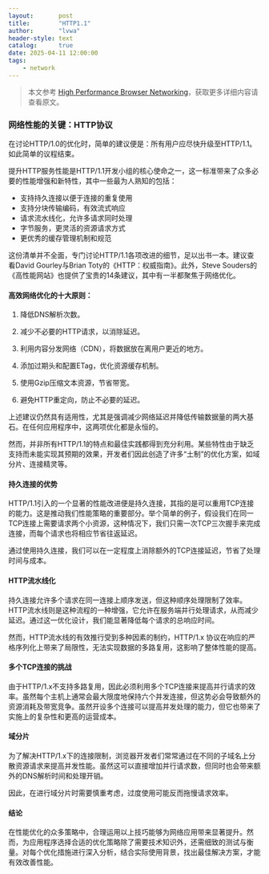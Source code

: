 ```yaml
---
layout:       post
title:        "HTTP1.1"
author:       "lvwa"
header-style: text
catalog:      true
date: 2025-04-11 12:00:00
tags:
    - network
---
```

> 本文参考 [High Performance Browser Networking](https://hpbn.co/)，获取更多详细内容请查看原文。


### 网络性能的关键：HTTP协议

在讨论HTTP/1.0的优化时，简单的建议便是：所有用户应尽快升级至HTTP/1.1。如此简单的议程结束。

提升HTTP服务性能是HTTP/1.1开发小组的核心使命之一，这一标准带来了众多必要的性能增强和新特性，其中一些最为人熟知的包括：

- 支持持久连接以便于连接的重复使用
- 支持分块传输编码，有效流式响应
- 请求流水线化，允许多请求同时处理
- 字节服务，更灵活的资源请求方式
- 更优秀的缓存管理机制和规范

这份清单并不全面，专门讨论HTTP/1.1各项改进的细节，足以出书一本。建议查看David Gourley与Brian Toty的《HTTP：权威指南》。此外，Steve Souders的《高性能网站》也提供了宝贵的14条建议，其中有一半都聚焦于网络优化。

#### 高效网络优化的十大原则：

1. 降低DNS解析次数。

2. 减少不必要的HTTP请求，以消除延迟。

3. 利用内容分发网络（CDN），将数据放在离用户更近的地方。

4. 添加过期头和配置ETag，优化资源缓存机制。

5. 使用Gzip压缩文本资源，节省带宽。

6. 避免HTTP重定向，防止不必要的延迟。

上述建议仍然具有适用性，尤其是强调减少网络延迟并降低传输数据量的两大基石。在任何应用程序中，这两项优化都是永恒的。

然而，并非所有HTTP/1.1的特点和最佳实践都得到充分利用。某些特性由于缺乏支持而未能实现其预期的效果，开发者们因此创造了许多“土制”的优化方案，如域分片、连接精灵等。

#### 持久连接的优势

HTTP/1.1引入的一个显著的性能改进便是持久连接，其指的是可以重用TCP连接的能力。这是推动我们性能策略的重要部分。举个简单的例子，假设我们在同一TCP连接上需要请求两个小资源，这种情况下，我们只需一次TCP三次握手来完成连接，而每个请求也将相应节省往返延迟。

通过使用持久连接，我们可以在一定程度上消除额外的TCP连接延迟，节省了处理时间与成本。

#### HTTP流水线化

持久连接允许多个请求在同一连接上顺序发送，但这种顺序处理限制了效率。HTTP流水线则是这种流程的一种增强，它允许在服务端并行处理请求，从而减少延迟。通过这一优化设计，我们能显著降低每个请求的总响应时间。

然而，HTTP流水线的有效推行受到多种因素的制约，HTTP/1.x 协议在响应的严格序列化上带来了局限性，无法实现数据的多路复用，这影响了整体性能的提高。

#### 多个TCP连接的挑战

由于HTTP/1.x不支持多路复用，因此必须利用多个TCP连接来提高并行请求的效率。虽然每个主机上通常会最大限度地保持六个并发连接，但这势必会导致额外的资源消耗及带宽竞争。虽然开设多个连接可以提高并发处理的能力，但它也带来了实施上的复杂性和更高的运营成本。

#### 域分片

为了解决HTTP/1.x下的连接限制，浏览器开发者们常常通过在不同的子域名上分散资源请求来提高并发性能。虽然这可以直接增加并行请求数，但同时也会带来额外的DNS解析时间和处理开销。

因此，在进行域分片时需要慎重考虑，过度使用可能反而拖慢请求效率。

#### 结论

在性能优化的众多策略中，合理运用以上技巧能够为网络应用带来显著提升。然而，为应用程序选择合适的优化策略除了需要技术知识外，还需细致的测试与衡量。对每个优化措施进行深入分析，结合实际使用背景，找出最佳解决方案，才能有效改善性能。